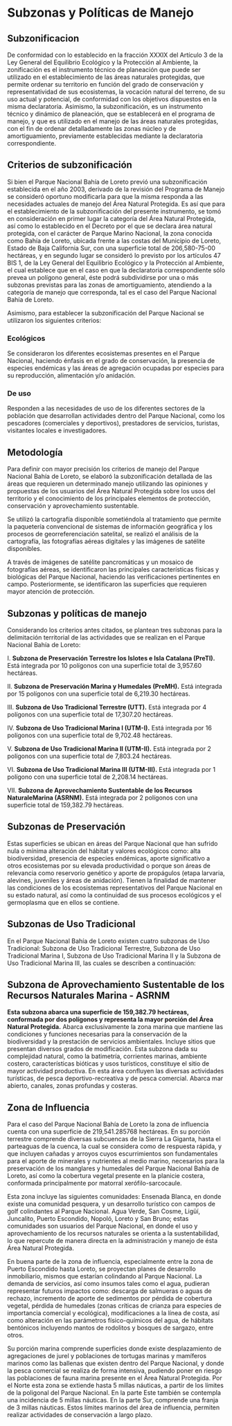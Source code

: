 # Subzonas y Políticas de Manejo

## **Subzonificacion**

De conformidad con lo establecido en la fracción XXXIX del Artículo 3 de la Ley General del Equilibrio Ecológico y la Protección al Ambiente, la zonificación es el instrumento técnico de planeación que puede ser utilizado en el establecimiento de las áreas naturales protegidas, que permite ordenar su territorio en función del grado de conservación y representatividad de sus ecosistemas, la vocación natural del terreno, de su uso actual y potencial, de conformidad con los objetivos dispuestos en la misma declaratoria. Asimismo, la subzonificación, es un instrumento técnico y dinámico de planeación, que se establecerá en el programa de manejo, y que es utilizado en el manejo de las áreas naturales protegidas, con el fin de ordenar detalladamente las zonas núcleo y de amortiguamiento, previamente establecidas mediante la declaratoria correspondiente.

## Criterios de subzonificación

Si bien el Parque Nacional Bahía de Loreto previó una subzonificación establecida en el año 2003, derivado de la revisión del Programa de Manejo se consideró oportuno modificarla para que la misma responda a las necesidades actuales de manejo del Área Natural Protegida. Es así que para el establecimiento de la subzonificación del presente instrumento, se tomó en consideración en primer lugar la categoría del Área Natural Protegida, así como lo establecido en el Decreto por el que se declara área natural protegida, con el carácter de Parque Marino Nacional, la zona conocida como Bahía de Loreto, ubicada frente a las costas del Municipio de Loreto, Estado de Baja California Sur, con una superficie total de 206,580-75-00 hectáreas, y en segundo lugar se consideró lo previsto por los artículos 47 BIS 1, de la Ley General del Equilibrio Ecológico y la Protección al Ambiente, el cual establece que en el caso en que la declaratoria correspondiente sólo prevea un polígono general, éste podrá subdividirse por una o más subzonas previstas para las zonas de amortiguamiento, atendiendo a la categoría de manejo que corresponda, tal es el caso del Parque Nacional Bahía de Loreto.

Asimismo, para establecer la subzonificación del Parque Nacional se utilizaron los siguientes criterios:

### **Ecológicos** 

Se consideraron los diferentes ecosistemas presentes en el Parque Nacional, haciendo énfasis en el grado de conservación, la presencia de especies endémicas y las áreas de agregación ocupadas por especies para su reproducción, alimentación y/o anidación.

### **De uso**

 Responden a las necesidades de uso de los diferentes sectores de la población que desarrollan actividades dentro del Parque Nacional, como los pescadores \(comerciales y deportivos\), prestadores de servicios, turistas, visitantes locales e investigadores.

## **Metodología**

Para definir con mayor precisión los criterios de manejo del Parque Nacional Bahía de Loreto, se elaboró la subzonificación detallada de las áreas que requieren un determinado manejo utilizando las opiniones y propuestas de los usuarios del Área Natural Protegida sobre los usos del territorio y el conocimiento de los principales elementos de protección, conservación y aprovechamiento sustentable.

Se utilizó la cartografía disponible sometiéndola al tratamiento que permite la paquetería convencional de sistemas de información geográfica y los procesos de georreferenciación satelital, se realizó el análisis de la cartografía, las fotografías aéreas digitales y las imágenes de satélite disponibles.

A través de imágenes de satélite pancromáticas y un mosaico de fotografías aéreas, se identificaron las principales características físicas y biológicas del Parque Nacional, haciendo las verificaciones pertinentes en campo. Posteriormente, se identificaron las superficies que requieren mayor atención de protección.

## Subzonas y políticas de manejo

Considerando los criterios antes citados, se plantean tres subzonas para la delimitación territorial de las actividades que se realizan en el Parque Nacional Bahía de Loreto:

I. **Subzona de Preservación Terrestre los Islotes e Isla Catalana \(PreTI\).** Está integrada por 10 polígonos con una superficie total de 3,957.60 hectáreas.

II. **Subzona de Preservación Marina y Humedales \(PreMH\).** Está integrada por 15 polígonos con una superficie total de 6,219.30 hectáreas.

III. **Subzona de Uso Tradicional Terrestre \(UTT\).** Está integrada por 4 polígonos con una superficie total de 17,307.20 hectáreas.

IV. **Subzona de Uso Tradicional Marina I \(UTM-I\).** Está integrada por 16 polígonos con una superficie total de 9,702.48 hectáreas.

V. **Subzona de Uso Tradicional Marina II \(UTM-II\).** Está integrada por 2 polígonos con una superficie total de 7,803.24 hectáreas.

VI. **Subzona de Uso Tradicional Marina III \(UTM-III\).** Está integrada por 1 polígono con una superficie total de 2,208.14 hectáreas.

VII. **Subzona de Aprovechamiento Sustentable de los Recursos NaturaleMarina \(ASRNM\).** Está integrada por 2 polígonos con una superficie total de 159,382.79 hectáreas.

## Subzonas de Preservación

Estas superficies se ubican en áreas del Parque Nacional que han sufrido nula o mínima alteración del hábitat y valores ecológicos como: alta biodiversidad, presencia de especies endémicas, aporte significativo a otros ecosistemas por su elevada productividad o porque son áreas de relevancia como reservorio genético y aporte de propágulos \(etapa larvaria, alevines, juveniles y áreas de anidación\). Tienen la finalidad de mantener las condiciones de los ecosistemas representativos del Parque Nacional en su estado natural, así como la continuidad de sus procesos ecológicos y el germoplasma que en ellos se contiene.

## Subzonas de Uso Tradicional

En el Parque Nacional Bahía de Loreto existen cuatro subzonas de Uso Tradicional: Subzona de Uso Tradicional Terrestre, Subzona de Uso Tradicional Marina I, Subzona de Uso Tradicional Marina II y la Subzona de Uso Tradicional Marina III, las cuales se describen a continuación:

##  **Subzona de Aprovechamiento Sustentable de los Recursos Naturales Marina - ASRNM**

**Esta subzona abarca una superficie de 159,382.79 hectáreas, conformada por dos polígonos y representa la mayor porción del Área Natural Protegida.** Abarca exclusivamente la zona marina que mantiene las condiciones y funciones necesarias para la conservación de la biodiversidad y la prestación de servicios ambientales. Incluye sitios que presentan diversos grados de modificación. Esta subzona dada su complejidad natural, como la batimetría, corrientes marinas, ambiente costero, características bióticas y usos turísticos, constituye el sitio de mayor actividad productiva. En esta área confluyen las diversas actividades turísticas, de pesca deportivo-recreativa y de pesca comercial. Abarca mar abierto, canales, zonas profundas y costeras. 

## Zona de Influencia

Para el caso del Parque Nacional Bahía de Loreto la zona de influencia cuenta con una superficie de 219,541.285768 hectáreas. En su porción terrestre comprende diversas subcuencas de la Sierra La Giganta, hasta el parteaguas de la cuenca, la cual se considera como de respuesta rápida, y que incluyen cañadas y arroyos cuyos escurrimientos son fundamentales para el aporte de minerales y nutrientes al medio marino, necesarios para la preservación de los manglares y humedales del Parque Nacional Bahía de Loreto, así como la cobertura vegetal presente en la planicie costera, conformada principalmente por matorral xerófilo-sarcocaule.

Esta zona incluye las siguientes comunidades: Ensenada Blanca, en donde existe una comunidad pesquera, y un desarrollo turístico con campos de golf colindantes al Parque Nacional. Agua Verde, San Cosme, Ligüí, Juncalito, Puerto Escondido, Nopoló, Loreto y San Bruno; estas comunidades son usuarios del Parque Nacional, en donde el uso y aprovechamiento de los recursos naturales se orienta a la sustentabilidad, lo que repercute de manera directa en la administración y manejo de ésta Área Natural Protegida.

En buena parte de la zona de influencia, especialmente entre la zona de Puerto Escondido hasta Loreto, se proyectan planes de desarrollo inmobiliario, mismos que estarían colindando al Parque Nacional. La demanda de servicios, así como insumos tales como el agua, pudieran representar futuros impactos como: descarga de salmueras o aguas de rechazo, incremento de aporte de sedimentos por pérdida de cobertura vegetal, pérdida de humedales \(zonas críticas de crianza para especies de importancia comercial y ecológica\), modificaciones a la línea de costa, así como alteración en las parámetros físico-químicos del agua, de hábitats bentónicos incluyendo mantos de rodolitos y bosques de sargazo, entre otros.

Su porción marina comprende superficies donde existe desplazamiento de agregaciones de jurel y poblaciones de tortugas marinas y mamíferos marinos como las ballenas que existen dentro del Parque Nacional, y donde la pesca comercial se realiza de forma intensiva, pudiendo poner en riesgo las poblaciones de fauna marina presente en el Área Natural Protegida. Por el Norte esta zona se extiende hasta 5 millas náuticas, a partir de los límites de la poligonal del Parque Nacional. En la parte Este también se contempla una incidencia de 5 millas náuticas. En la parte Sur, comprende una franja de 3 millas náuticas. Estos límites marinos del área de influencia, permiten realizar actividades de conservación a largo plazo.

